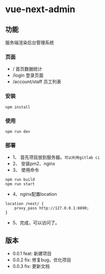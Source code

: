# vue-next-admin

## 功能
服务端渲染后台管理系统

### 页面
- /               首页数据统计
- /login          登录页面
- /account/staff  员工列表

### 安装
```
npm install
```

### 使用
```
npm run dev
```

### 部署
- 1、 首先项目放到服务器。`可以利用gitlab ci`
- 2、 安装pm2、nginx
- 3、 使用命令
```
npm run build
npm run start
```
- 4、nginx配置location
```
location /next/ {
    proxy_pass http://127.0.0.1:8890;
}
```
- 5、完成，可以访问了。

## 版本
- 0.0.1 feat: 新建项目
- 0.0.2 fix: 修复bug，优化项目
- 0.0.3 fix: 更新文档
